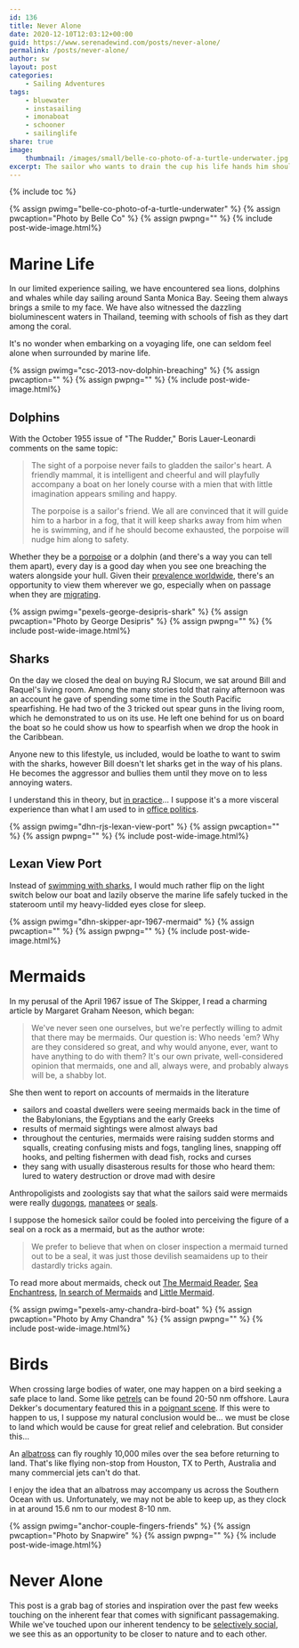 ```yaml
---
id: 136
title: Never Alone
date: 2020-12-10T12:03:12+00:00
guid: https://www.serenadewind.com/posts/never-alone/
permalink: /posts/never-alone/
author: sw
layout: post
categories:
    - Sailing Adventures
tags:
    - bluewater
    - instasailing
    - imonaboat
    - schooner
    - sailinglife
share: true
image:
    thumbnail: /images/small/belle-co-photo-of-a-turtle-underwater.jpg 
excerpt: The sailor who wants to drain the cup his life hands him should become aware of and intimate with the stars in the heavens, the birds in the air and ashore, and the fish below the surface. He will come close then to the very mystery of creation. ~ Boris Lauer-Leonardi
---
```

{% include toc %}

{% assign pwimg="belle-co-photo-of-a-turtle-underwater" %}
{% assign pwcaption="Photo by Belle Co" %}
{% assign pwpng="" %}
{% include post-wide-image.html%}

# Marine Life

In our limited experience sailing, we have encountered sea lions, dolphins and whales while day sailing around Santa Monica Bay. Seeing them always brings a smile to my face. We have also witnessed the dazzling bioluminescent waters in Thailand, teeming with schools of fish as they dart among the coral. 

It's no wonder when embarking on a voyaging life, one can seldom feel alone when surrounded by marine life. 

{% assign pwimg="csc-2013-nov-dolphin-breaching" %}
{% assign pwcaption="" %}
{% assign pwpng="" %}
{% include post-wide-image.html%}

## Dolphins

With the October 1955 issue of "The Rudder," Boris Lauer-Leonardi comments on the same topic:

> The sight of a porpoise never fails to gladden the sailor's heart. A friendly mammal, it is intelligent and cheerful and will playfully accompany a boat on her lonely course with a mien that with little imagination appears smiling and happy.
>  
> The porpoise is a sailor's friend. We all are convinced that it will guide him to a harbor in a fog, that it will keep sharks away from him when he is swimming, and if he should become exhausted, the porpoise will nudge him along to safety.

Whether they be a [porpoise](https://oceanconservancy.org/blog/2019/02/22/tell-difference-dolphins-porpoises/) or a dolphin (and there's a way you can tell them apart), every day is a good day when you see one breaching the waters alongside your hull. Given their [prevalence worldwide](https://www.fisheries.noaa.gov/species/common-bottlenose-dolphin), there's an opportunity to view them wherever we go, especially when on passage when they are [migrating](https://www.biosphereonline.com/2016/05/03/understanding-dolphin-migration/). 

{% assign pwimg="pexels-george-desipris-shark" %}
{% assign pwcaption="Photo by George Desipris" %}
{% assign pwpng="" %}
{% include post-wide-image.html%}

## Sharks 

On the day we closed the deal on buying RJ Slocum, we sat around Bill and Raquel's living room. Among the many stories told that rainy afternoon was an account he gave of spending some time in the South Pacific spearfishing. He had two of the 3 tricked out spear guns in the living room, which he demonstrated to us on its use. He left one behind for us on board the boat so he could show us how to spearfish when we drop the hook in the Caribbean.

Anyone new to this lifestyle, us included, would be loathe to want to swim with the sharks, however Bill doesn't let sharks get in the way of his plans. He becomes the aggressor and bullies them until they move on to less annoying waters. 

I understand this in theory, but [in practice](https://blog.padi.com/2018/02/20/tips-for-freediving-with-sharks/)... I suppose it's a more visceral experience than what I am used to in [office politics](https://www.youtube.com/watch?v=UH9OLQh46FY). 

{% assign pwimg="dhn-rjs-lexan-view-port" %}
{% assign pwcaption="" %}
{% assign pwpng="" %}
{% include post-wide-image.html%}

## Lexan View Port

Instead of [swimming with sharks](https://www.youtube.com/watch?v=UH9OLQh46FY), I would much rather flip on the light switch below our boat and lazily observe the marine life safely tucked in the stateroom until my heavy-lidded eyes close for sleep.

{% assign pwimg="dhn-skipper-apr-1967-mermaid" %}
{% assign pwcaption="" %}
{% assign pwpng="" %}
{% include post-wide-image.html%}

# Mermaids

In my perusal of the April 1967 issue of The Skipper, I read a charming article by Margaret Graham Neeson, which began:

> We've never seen one ourselves, but we're perfectly willing to admit that there may be mermaids. Our question is: Who needs 'em? Why are they considered so great, and why would anyone, ever, want to have anything to do with them? It's our own private, well-considered opinion that mermaids, one and all, always were, and probably always will be, a shabby lot. 

She then went to report on accounts of mermaids in the literature 

 - sailors and coastal dwellers were seeing mermaids back in the time of the Babylonians, the Egyptians and the early Greeks
 - results of mermaid sightings were almost always bad
 - throughout the centuries, mermaids were raising sudden storms and squalls, creating confusing mists and fogs, tangling lines, snapping off hooks, and pelting fishermen with dead fish, rocks and curses
 - they sang with usually disasterous results for those who heard them: lured to watery destruction or drove mad with desire

Anthropoligists and zoologists say that what the sailors said were mermaids were really [dugongs](https://www.worldwildlife.org/species/dugong#:~:text=Dugongs%20are%20cousins%20of%20manatees,is%20strictly%20a%20marine%20mammal.), [manatees](https://en.wikipedia.org/wiki/Manatee) or [seals](https://en.wikipedia.org/wiki/Pinniped). 

I suppose the homesick sailor could be fooled into perceiving the figure of a seal on a rock as a mermaid, but as the author wrote:

>We prefer to believe that when on closer inspection a mermaid turned out to be a seal, it was just those devilish seamaidens up to their dastardly tricks again.

To read more about mermaids, check out [The Mermaid Reader](https://www.amazon.com/Mermaid-Reader-Serpents-Sprites-Creatures/dp/B000CC3M0G), [Sea Enchantress](https://www.amazon.com/Sea-Enchantress-Tale-Mermaid-Her/dp/B0013APJ98), [In search of Mermaids](https://www.amazon.com/-/es/Colin-Bertram/dp/B0000CLUPT) and [Little Mermaid](http://hca.gilead.org.il/li_merma.html).

{% assign pwimg="pexels-amy-chandra-bird-boat" %}
{% assign pwcaption="Photo by Amy Chandra" %}
{% assign pwpng="" %}
{% include post-wide-image.html%}

# Birds

When crossing large bodies of water, one may happen on a bird seeking a safe place to land. Some like [petrels](http://creagrus.home.montereybay.com/MtyBayoffshore.html) can be found 20-50 nm offshore. Laura Dekker's documentary featured this in a [poignant scene](https://lauradekkerworldsailingfoundation.com/09-05-2011/). If this were to happen to us, I suppose my natural conclusion would be... we must be close to land which would be cause for great relief and celebration. But consider this...

An [albatross](https://www.famousscientists.org/how-far-can-birds-fly-without-needing-to-land/) can fly roughly 10,000 miles 
over the sea before returning to land. That's like flying non-stop from Houston, TX to Perth, Australia and many commercial jets can't do that.

I enjoy the idea that an albatross may accompany us across the Southern Ocean with us. Unfortunately, we may not be able to keep up, as they clock in at around 15.6 nm to our modest 8-10 nm. 

{% assign pwimg="anchor-couple-fingers-friends" %}
{% assign pwcaption="Photo by Snapwire" %}
{% assign pwpng="" %}
{% include post-wide-image.html%}

# Never Alone 

This post is a grab bag of stories and inspiration over the past few weeks touching on the inherent fear that comes with significant passagemaking. While we've touched upon our inherent tendency to be [selectively social](/posts/selectively-social/), we see this as an opportunity to be closer to nature and to each other.

